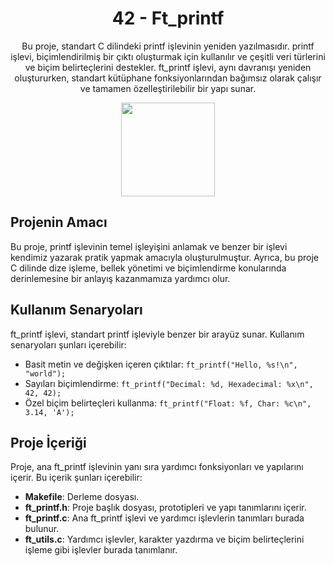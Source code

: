 <!-- Proje İlişkin Başlık -->
<h1 align="center">42 - Ft_printf</h1>

<!-- Proje Açıklaması -->
<p align="center">
Bu proje, standart C dilindeki printf işlevinin yeniden yazılmasıdır. printf işlevi, biçimlendirilmiş bir çıktı oluşturmak için kullanılır ve çeşitli veri türlerini ve biçim belirteçlerini destekler. ft_printf işlevi, aynı davranışı yeniden oluştururken, standart kütüphane fonksiyonlarından bağımsız olarak çalışır ve tamamen özelleştirilebilir bir yapı sunar.
</p>

<!-- Proje Logosu veya Görseli -->
<p align="center">
  <a target="blank"><img src="https://i.hizliresim.com/fyw0r12.png" height="150" width="150" /></a>
</p>

## Projenin Amacı

Bu proje, printf işlevinin temel işleyişini anlamak ve benzer bir işlevi kendimiz yazarak pratik yapmak amacıyla oluşturulmuştur. Ayrıca, bu proje C dilinde dize işleme, bellek yönetimi ve biçimlendirme konularında derinlemesine bir anlayış kazanmamıza yardımcı olur.

## Kullanım Senaryoları

ft_printf işlevi, standart printf işleviyle benzer bir arayüz sunar. Kullanım senaryoları şunları içerebilir:

- Basit metin ve değişken içeren çıktılar: `ft_printf("Hello, %s!\n", "world");`
- Sayıları biçimlendirme: `ft_printf("Decimal: %d, Hexadecimal: %x\n", 42, 42);`
- Özel biçim belirteçleri kullanma: `ft_printf("Float: %f, Char: %c\n", 3.14, 'A');`

## Proje İçeriği

Proje, ana ft_printf işlevinin yanı sıra yardımcı fonksiyonları ve yapılarını içerir. Bu içerik şunları içerebilir:

- **Makefile**: Derleme dosyası.
- **ft_printf.h**: Proje başlık dosyası, prototipleri ve yapı tanımlarını içerir.
- **ft_printf.c**: Ana ft_printf işlevi ve yardımcı işlevlerin tanımları burada bulunur.
- **ft_utils.c**: Yardımcı işlevler, karakter yazdırma ve biçim belirteçlerini işleme gibi işlevler burada tanımlanır.

